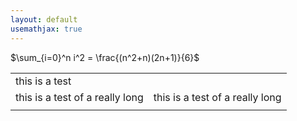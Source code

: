 ```yaml
---
layout: default
usemathjax: true
---
```


$\sum_{i=0}^n i^2 = \frac{(n^2+n)(2n+1)}{6}$ 


|                                 |                                 |
|---------------------------------|---------------------------------|
| this is a test                  |                                 |
| this is a test of a really long | this is a test of a really long |
|                                 |                                 |


